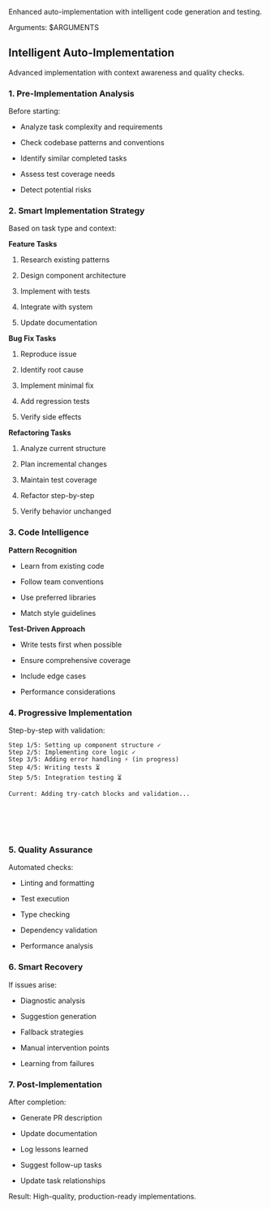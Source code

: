Enhanced auto-implementation with intelligent code generation and testing.

Arguments: $ARGUMENTS

## Intelligent Auto-Implementation

Advanced implementation with context awareness and quality checks.

### 1. **Pre-Implementation Analysis**

Before starting:


- Analyze task complexity and requirements


- Check codebase patterns and conventions


- Identify similar completed tasks


- Assess test coverage needs


- Detect potential risks

### 2. **Smart Implementation Strategy**

Based on task type and context:



**Feature Tasks**


1. Research existing patterns


2. Design component architecture


3. Implement with tests


4. Integrate with system


5. Update documentation



**Bug Fix Tasks**


1. Reproduce issue


2. Identify root cause


3. Implement minimal fix


4. Add regression tests


5. Verify side effects



**Refactoring Tasks**


1. Analyze current structure


2. Plan incremental changes


3. Maintain test coverage


4. Refactor step-by-step


5. Verify behavior unchanged

### 3. **Code Intelligence**



**Pattern Recognition**


- Learn from existing code


- Follow team conventions


- Use preferred libraries


- Match style guidelines



**Test-Driven Approach**


- Write tests first when possible


- Ensure comprehensive coverage


- Include edge cases


- Performance considerations

### 4. **Progressive Implementation**

Step-by-step with validation:






```
Step 1/5: Setting up component structure ✓
Step 2/5: Implementing core logic ✓
Step 3/5: Adding error handling ⚡ (in progress)
Step 4/5: Writing tests ⏳
Step 5/5: Integration testing ⏳

Current: Adding try-catch blocks and validation...






```

### 5. **Quality Assurance**

Automated checks:


- Linting and formatting


- Test execution


- Type checking


- Dependency validation


- Performance analysis



### 6. **Smart Recovery**

If issues arise:


- Diagnostic analysis


- Suggestion generation


- Fallback strategies


- Manual intervention points


- Learning from failures

### 7. **Post-Implementation**

After completion:


- Generate PR description


- Update documentation


- Log lessons learned


- Suggest follow-up tasks


- Update task relationships

Result: High-quality, production-ready implementations.
